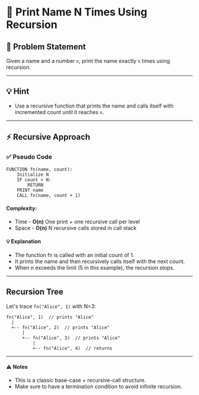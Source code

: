 # 🔁 Print Name N Times Using Recursion

## 🧩 Problem Statement
Given a name and a number `n`, print the name exactly `n` times using recursion.

---

## 💡 Hint
- Use a recursive function that prints the name and calls itself with incremented count until it reaches `n`.

---

## ⚡ Recursive Approach

### ✅ Pseudo Code
```plaintext
FUNCTION fn(name, count):
    Initialize N
    IF count > N:
        RETURN
    PRINT name
    CALL fn(name, count + 1)
```
#### Complexity:
- Time - **O(n)** One print + one recursive call per level
- Space - **O(n)** N recursive calls stored in call stack
#### 💡 Explanation
- The function fn is called with an initial count of 1.
- It prints the name and then recursively calls itself with the next count.
- When n exceeds the limit (5 in this example), the recursion stops.

---

## Recursion Tree
Let's trace `fn("Alice", 1)` with N=3:
```plaintext
fn("Alice", 1)  // prints "Alice"
  |
  +-- fn("Alice", 2)  // prints "Alice"
      |
      +-- fn("Alice", 3)  // prints "Alice"
          |
          +-- fn("Alice", 4)  // returns
```
---

#### ⚠️ Notes
- This is a classic base-case + recursive-call structure.
- Make sure to have a termination condition to avoid infinite recursion.
